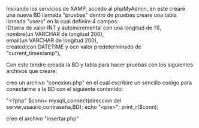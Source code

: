 Iniciando los servicios de XAMP, accedo al phpMyAdmin, en este creare una nueva BD llamada "pruebas"
dentro de pruebas creare una tabla llamada "users" en la cual definire 4 campos:
<br>
ID(sera de valor INT y autoincremental con una longitud de 11),<br>
nombre(un VARCHAR de longitud 200),<br>
email(un VARCHAR de longitud 200),<br>
created(con DATETIME y ocn valor predeterminado de "current_timestamp"),<br>

Con esto tendre creada la BD y tabla para hacer pruebas con los siguientes archivos que creare:

creo un archivo "conexion.php" en el cual escribire un sencillo codigo para conectarme a la BD
con el siguiente contenido:


"<?php"
$conn= mysqli_connect(direccion del server,usaurio,contraseña,BD);  
echo "<pre>";  
print_r($conn); 




creo el archivo "insertar.php"
